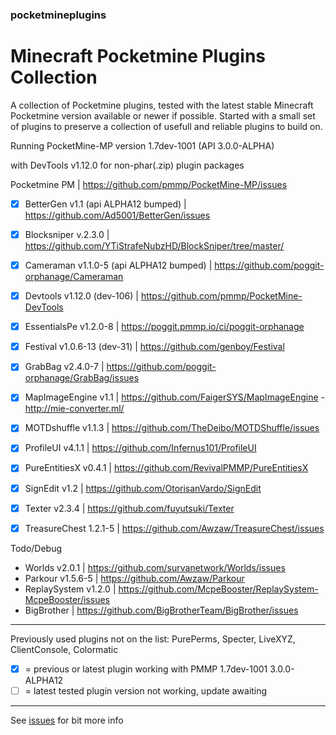 ### pocketmineplugins

# Minecraft Pocketmine Plugins Collection

A collection of Pocketmine plugins, tested with the latest stable Minecraft Pocketmine version available or newer if possible.
Started with a small set of plugins to preserve a collection of usefull and reliable plugins to build on. 

Running PocketMine-MP version 1.7dev-1001 (API 3.0.0-ALPHA) 

with DevTools v1.12.0 for non-phar(.zip) plugin packages


Pocketmine PM | https://github.com/pmmp/PocketMine-MP/issues


- [x] BetterGen v1.1 (api ALPHA12 bumped) | https://github.com/Ad5001/BetterGen/issues
- [x] Blocksniper v.2.3.0 | https://github.com/YTiStrafeNubzHD/BlockSniper/tree/master/
- [x] Cameraman v1.1.0-5 (api ALPHA12 bumped) | https://github.com/poggit-orphanage/Cameraman
- [x] Devtools v1.12.0 (dev-106) | https://github.com/pmmp/PocketMine-DevTools
- [x] EssentialsPe v1.2.0-8 | https://poggit.pmmp.io/ci/poggit-orphanage
- [x] Festival v1.0.6-13 (dev-31) | https://github.com/genboy/Festival 
- [x] GrabBag v2.4.0-7 | https://github.com/poggit-orphanage/GrabBag/issues
- [x] MapImageEngine v1.1 | https://github.com/FaigerSYS/MapImageEngine - http://mie-converter.ml/
- [x] MOTDshuffle v1.1.3 | https://github.com/TheDeibo/MOTDShuffle/issues
- [x] ProfileUI v4.1.1 | https://github.com/Infernus101/ProfileUI
- [x] PureEntitiesX v0.4.1 | https://github.com/RevivalPMMP/PureEntitiesX
- [x] SignEdit v1.2 | https://github.com/OtorisanVardo/SignEdit
- [x] Texter v2.3.4 | https://github.com/fuyutsuki/Texter
- [x] TreasureChest 1.2.1-5 | https://github.com/Awzaw/TreasureChest/issues


Todo/Debug
- Worlds v2.0.1 | https://github.com/survanetwork/Worlds/issues
- Parkour v1.5.6-5 | https://github.com/Awzaw/Parkour
- ReplaySystem v1.2.0 | https://github.com/McpeBooster/ReplaySystem-McpeBooster/issues
- BigBrother | https://github.com/BigBrotherTeam/BigBrother/issues

---

Previously used plugins not on the list: PurePerms, Specter, LiveXYZ, ClientConsole, Colormatic

- [x] = previous or latest plugin working with PMMP 1.7dev-1001 3.0.0-ALPHA12 
- [ ] = latest tested plugin version not working, update awaiting

--- 

See [issues](https://github.com/genboy/pocketmineplugins/issues) for bit more info 
